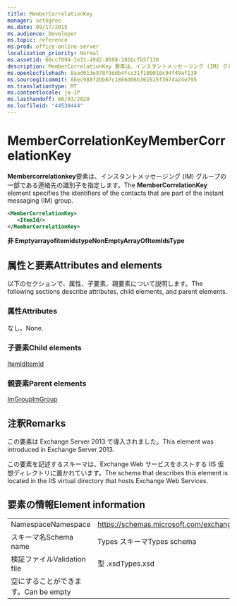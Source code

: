 ```yaml
---
title: MemberCorrelationKey
manager: sethgros
ms.date: 09/17/2015
ms.audience: Developer
ms.topic: reference
ms.prod: office-online-server
localization_priority: Normal
ms.assetid: 60cc7094-2e31-49d2-8598-181bcfb5f130
description: MemberCorrelationKey 要素は、インスタントメッセージング (IM) グループの一部である連絡先の識別子を指定します。
ms.openlocfilehash: 8aad013e978f9ddb4fcc31f100010c94f49af139
ms.sourcegitcommit: 88ec988f2bb67c1866d06b361615f3674a24e795
ms.translationtype: MT
ms.contentlocale: ja-JP
ms.lasthandoff: 06/03/2020
ms.locfileid: "44530444"
---
```

# <a name="membercorrelationkey"></a><span data-ttu-id="a6827-103">MemberCorrelationKey</span><span class="sxs-lookup"><span data-stu-id="a6827-103">MemberCorrelationKey</span></span>

<span data-ttu-id="a6827-104">**Membercorrelationkey**要素は、インスタントメッセージング (IM) グループの一部である連絡先の識別子を指定します。</span><span class="sxs-lookup"><span data-stu-id="a6827-104">The **MemberCorrelationKey** element specifies the identifiers of the contacts that are part of the instant messaging (IM) group.</span></span> 
  
```XML
<MemberCorrelationKey>
   <ItemId/>
</MemberCorrelationKey>
```

<span data-ttu-id="a6827-105">**非 Emptyarrayofitemidstype**</span><span class="sxs-lookup"><span data-stu-id="a6827-105">**NonEmptyArrayOfItemIdsType**</span></span>

## <a name="attributes-and-elements"></a><span data-ttu-id="a6827-106">属性と要素</span><span class="sxs-lookup"><span data-stu-id="a6827-106">Attributes and elements</span></span>

<span data-ttu-id="a6827-107">以下のセクションで、属性、子要素、親要素について説明します。</span><span class="sxs-lookup"><span data-stu-id="a6827-107">The following sections describe attributes, child elements, and parent elements.</span></span>
  
### <a name="attributes"></a><span data-ttu-id="a6827-108">属性</span><span class="sxs-lookup"><span data-stu-id="a6827-108">Attributes</span></span>

<span data-ttu-id="a6827-109">なし。</span><span class="sxs-lookup"><span data-stu-id="a6827-109">None.</span></span>
  
### <a name="child-elements"></a><span data-ttu-id="a6827-110">子要素</span><span class="sxs-lookup"><span data-stu-id="a6827-110">Child elements</span></span>

[<span data-ttu-id="a6827-111">ItemId</span><span class="sxs-lookup"><span data-stu-id="a6827-111">ItemId</span></span>](itemid.md)
  
### <a name="parent-elements"></a><span data-ttu-id="a6827-112">親要素</span><span class="sxs-lookup"><span data-stu-id="a6827-112">Parent elements</span></span>

[<span data-ttu-id="a6827-113">ImGroup</span><span class="sxs-lookup"><span data-stu-id="a6827-113">ImGroup</span></span>](imgroup.md)
  
## <a name="remarks"></a><span data-ttu-id="a6827-114">注釈</span><span class="sxs-lookup"><span data-stu-id="a6827-114">Remarks</span></span>

<span data-ttu-id="a6827-115">この要素は Exchange Server 2013 で導入されました。</span><span class="sxs-lookup"><span data-stu-id="a6827-115">This element was introduced in Exchange Server 2013.</span></span>
  
<span data-ttu-id="a6827-116">この要素を記述するスキーマは、Exchange Web サービスをホストする IIS 仮想ディレクトリに置かれています。</span><span class="sxs-lookup"><span data-stu-id="a6827-116">The schema that describes this element is located in the IIS virtual directory that hosts Exchange Web Services.</span></span>
  
## <a name="element-information"></a><span data-ttu-id="a6827-117">要素の情報</span><span class="sxs-lookup"><span data-stu-id="a6827-117">Element information</span></span>

|||
|:-----|:-----|
|<span data-ttu-id="a6827-118">Namespace</span><span class="sxs-lookup"><span data-stu-id="a6827-118">Namespace</span></span>  <br/> |https://schemas.microsoft.com/exchange/services/2006/types  <br/> |
|<span data-ttu-id="a6827-119">スキーマ名</span><span class="sxs-lookup"><span data-stu-id="a6827-119">Schema name</span></span>  <br/> |<span data-ttu-id="a6827-120">Types スキーマ</span><span class="sxs-lookup"><span data-stu-id="a6827-120">Types schema</span></span>  <br/> |
|<span data-ttu-id="a6827-121">検証ファイル</span><span class="sxs-lookup"><span data-stu-id="a6827-121">Validation file</span></span>  <br/> |<span data-ttu-id="a6827-122">型 .xsd</span><span class="sxs-lookup"><span data-stu-id="a6827-122">Types.xsd</span></span>  <br/> |
|<span data-ttu-id="a6827-123">空にすることができます。</span><span class="sxs-lookup"><span data-stu-id="a6827-123">Can be empty</span></span>  <br/> ||
   

